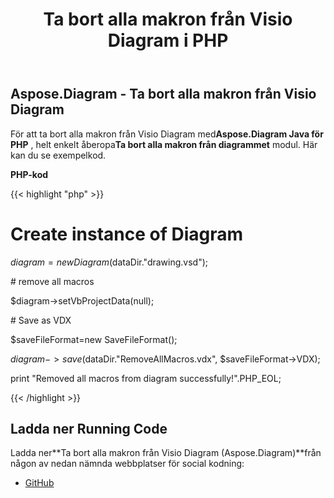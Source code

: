 ﻿---
title: Ta bort alla makron från Visio Diagram i PHP
type: docs
weight: 30
url: /sv/java/remove-all-macros-from-the-visio-diagram-in-php/
---
## **Aspose.Diagram - Ta bort alla makron från Visio Diagram**
 För att ta bort alla makron från Visio Diagram med**Aspose.Diagram Java för PHP** , helt enkelt åberopa**Ta bort alla makron från diagrammet** modul. Här kan du se exempelkod.

**PHP-kod**

{{< highlight "php" >}}

 # Create instance of Diagram

$diagram = new Diagram($dataDir."drawing.vsd");

\# remove all macros

$diagram->setVbProjectData(null);

\# Save as VDX

$saveFileFormat=new SaveFileFormat();

$diagram->save($dataDir."RemoveAllMacros.vdx", $saveFileFormat->VDX);

print "Removed all macros from diagram successfully!".PHP_EOL;

{{< /highlight >}}
## **Ladda ner Running Code**
 Ladda ner**Ta bort alla makron från Visio Diagram (Aspose.Diagram)**från någon av nedan nämnda webbplatser för social kodning:

- [GitHub](https://github.com/asposediagram/Aspose.Diagram-for-Java/blob/master/Plugins/Aspose_Diagram_Java_for_PHP/src/aspose/diagram/WorkingwithDiagrams/RemoveAllMacrosFromDiagram.php)

